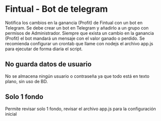 # Fintual - Bot de telegram
Notifica los cambios en la ganancia (Profit) de Fintual con un bot en Telegram.
Se debe crear un bot en Telegram y añadirlo a un grupo con permisos de Administrador.
Siempre que exista un cambio en la ganancia (Profit) el bot mandará un mensaje con el valor ganado o perdido.
Se recomienda configurar un crontab que llame con nodejs el archivo app.js para ejecutar de forma diaria el script.
## No guarda datos de usuario
No se almacena ningún usuario o contraseña ya que todo está en texto plano, sin uso de BD.
## Solo 1 fondo
Permite revisar solo 1 fondo, revisar el archivo app.js para la configuración inicial
